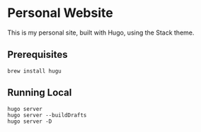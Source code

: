 # Personal Website

This is my personal site, built with Hugo, using the Stack theme.

## Prerequisites

```
brew install hugu
```

## Running Local

```
hugo server
hugo server --buildDrafts
hugo server -D
```

